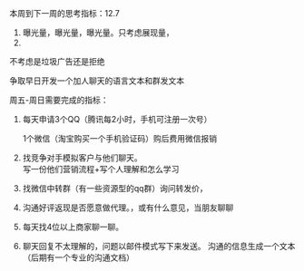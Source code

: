 本周到下一周的思考指标：12.7

1.  曝光量，曝光量，曝光量。只考虑展现量，
2.  
不考虑是垃圾广告还是拒绝

争取早日开发一个加人聊天的语言文本和群发文本

周五-周日需要完成的指标：

1.  每天申请3个QQ（腾讯每2小时，手机可注册一次号）

    1个微信（淘宝购买一个手机验证码）购后费用微信报销

2.  找竞争对手模拟客户与他们聊天。  
    写一份他们营销流程+写个人理解和怎么学习

3.  找微信中转群（有一些资源型的qq群）询问转发价，

4.  沟通好评返现是否愿意做代理。，或有什么意见，当朋友聊聊

5.  每天找4位以上商家聊一聊。

6.  聊天回复不太理解的，问题以邮件模式写下来发送。
    沟通的信息生成一个文本（后期有一个专业的沟通文档）